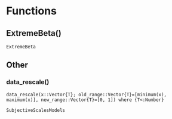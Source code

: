 # Functions



## ExtremeBeta()

```@docs
ExtremeBeta
```


## Other

### data_rescale()

```@docs
data_rescale(x::Vector{T}; old_range::Vector{T}=[minimum(x), maximum(x)], new_range::Vector{T}=[0, 1]) where {T<:Number}
```

```@docs
SubjectiveScalesModels
```